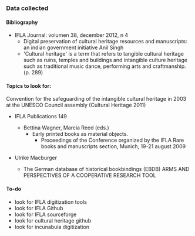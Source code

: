 ### Data collected
#### Bibliography
* IFLA Journal: volumen 38, december 2012, n 4
  - Digital preservation of cultural heritage resources and manuscripts: an indian government initiative Anil Singh
  - 'Cultural heritage' is a term that refers to tangible cultural heritage such as ruins, temples and buildings and intangible culture heritage such as traditional music dance, performing arts and craftmanship. (p. 289)




#### Topics to look for:
Convention for the safeguarding of the intangible cultural heritage in 2003 at the UNESCO Council assembly (Cultural Heritage 2011)

* IFLA Publications 149
  * Bettina Wagner, Marcia Reed (eds.) 
    * Early printed books as material objects. 
      * Proceedings of the Conference organized by the IFLA Rare books and manuscripts section, Munich, 19-21 august 2009

* Ulrike Macburger
  * The German database of historical bookbindings (EBDB) ARMS AND PERSPECTIVES OF A COOPERATIVE RESEARCH TOOL


#### To-do
* look for IFLA digitization tools
* look for IFLA Github
* look for IFLA sourceforge
* look for cultural heritage github
* look for incunabula digitization

